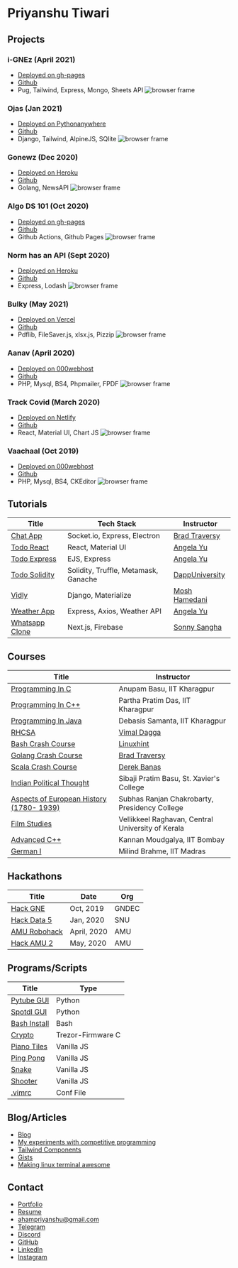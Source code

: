 # Priyanshu Tiwari

## Projects

### i-GNEz (April 2021)

- [Deployed on gh-pages](https://i-gnez.github.io/) 
- [Github](https://github.com/i-GNEz/i-GNEz.github.io)
- Pug, Tailwind, Express, Mongo, Sheets API
![browser frame](https://github.com/ahampriyanshu/meta/raw/main/project/1.png?raw=true)


### Ojas (Jan 2021)

- [Deployed on Pythonanywhere](https://ahampriyanshu.pythonanywhere.com/) 
- [Github](https://github.com/ahampriyanshu/ojas-django)
- Django, Tailwind, AlpineJS, SQlite
![browser frame](https://github.com/ahampriyanshu/meta/raw/main/project/2.png?raw=true)


### Gonewz (Dec 2020)

- [Deployed on Heroku](https://gonewz.herokuapp.com/) 
- [Github](https://github.com/ahampriyanshu/gonewz)
- Golang, NewsAPI
![browser frame](https://github.com/ahampriyanshu/meta/raw/main/project/3.png?raw=true)


### Algo DS 101 (Oct 2020)

- [Deployed on gh-pages](https://dsa.ahampriyanshu.com/) 
- [Github](https://github.com/ahampriyanshu/algo-ds-101/)
- Github Actions, Github Pages
![browser frame](https://github.com/ahampriyanshu/meta/raw/main/project/4.png?raw=true)



### Norm has an API (Sept 2020)

- [Deployed on Heroku](https://normhasanapi.herokuapp.com/) 
- [Github](https://github.com/ahampriyanshu/norm-has-an-api)
- Express, Lodash
![browser frame](https://github.com/ahampriyanshu/meta/raw/main/project/5.png?raw=true)


### Bulky (May 2021)

- [Deployed on Vercel](https://bulky.vercel.com/) 
- [Github](https://github.com/ahampriyanshu/bulky)
- Pdflib, FileSaver.js, xlsx.js, Pizzip
![browser frame](https://github.com/ahampriyanshu/meta/raw/main/project/6.png?raw=true)


### Aanav (April 2020)

- [Deployed on 000webhost](https://ahampriyanshu.000webhostapp.com/aanav/index.php) 
- [Github](https://github.com/ahampriyanshu/aanav)
- PHP, Mysql, BS4, Phpmailer, FPDF
![browser frame](https://github.com/ahampriyanshu/meta/raw/main/project/7.png?raw=true)


### Track Covid (March 2020)

- [Deployed on Netlify](https://ahampriyanshu.com/track-covid/) 
- [Github](https://github.com/ahampriyanshu/track-covid)
- React, Material UI, Chart JS
![browser frame](https://github.com/ahampriyanshu/meta/raw/main/project/8.png?raw=true)


### Vaachaal (Oct 2019)

- [Deployed on 000webhost](https://ahampriyanshu.000webhostapp.com/vaachaal/index.php) 
- [Github](https://github.com/ahampriyanshu/vaachaal)
- PHP, Mysql, BS4, CKEditor
![browser frame](https://github.com/ahampriyanshu/meta/raw/main/project/9.png?raw=true)

## Tutorials

| Title | Tech Stack  | Instructor |
| --- | --- | --- |
| [Chat App](tutorials/chatapp-socket/) | Socket.io, Express, Electron | [Brad Traversy](https://www.traversymedia.com/) |
| [Todo React](tutorials/todo-react/) | React, Material UI | [Angela Yu](https://www.udemy.com/user/4b4368a3-b5c8-4529-aa65-2056ec31f37e/) |
| [Todo Express](tutorials/todo-express/) | EJS, Express | [Angela Yu](https://www.udemy.com/user/4b4368a3-b5c8-4529-aa65-2056ec31f37e/) |
| [Todo Solidity](tutorials/todo-sol/) | Solidity, Truffle, Metamask, Ganache | [DappUniversity](https://www.dappUniversity.com) |
| [Vidly](tutorials/vidly-django/) | Django, Materialize | [Mosh Hamedani](https://codewithmosh.com/courses) |
| [Weather App](tutorials/weatherapp-express/) |  Express, Axios, Weather API | [Angela Yu](https://www.udemy.com/user/4b4368a3-b5c8-4529-aa65-2056ec31f37e/) |
| [Whatsapp Clone](tutorials/weatherapp-express/) | Next.js, Firebase | [Sonny Sangha](https://www.youtube.com/channel/UCqeTj_QAnNlmt7FwzNwHZnA) |

## Courses

| Title | Instructor |
| --- | --- |
| [Programming In C](courses/c-swayam/) | Anupam Basu, IIT Kharagpur |
| [Programming In C++](courses/c++-swayam/) | Partha Pratim Das, IIT Kharagpur |
| [Programming In Java](courses/java-swayam/) | Debasis Samanta, IIT Kharagpur |
| [RHCSA](courses/golang/) | [Vimal Dagga](https://www.youtube.com/channel/UCtY-JhEZ3iPLtozWGgd2efQ) |
| [Bash Crash Course](courses/bash/) | [Linuxhint](https://www.youtube.com/channel/UCHErB0TULAlldbhPMfBJ1Xg) |
| [Golang Crash Course](courses/golang/) | [Brad Traversy](https://www.traversymedia.com/) |
| [Scala Crash Course](courses/scala/) | [Derek Banas](https://www.youtube.com/user/derekbanas) |
| [Indian Political Thought](courses/indian-political-thought/) | Sibaji Pratim Basu, St. Xavier's College |
| [Aspects of European History (1780- 1939)](courses/european-history/) | Subhas Ranjan Chakrobarty, Presidency College |
| [Film Studies](courses/film-studies/) | Vellikkeel Raghavan, Central University of Kerala |
| [Advanced C++](courses/adv-c++-swayam/) | Kannan Moudgalya, IIT Bombay |
| [German I](courses/german-swayam/) | Milind Brahme, IIT Madras |

## Hackathons

| Title | Date  | Org |
| --- | --- | --- |
| [Hack GNE](hackathons/##hackgne/) | Oct, 2019 | GNDEC |
| [Hack Data 5](hackathons/##hackddata/) | Jan, 2020 | SNU |
| [AMU Robohack](hackathons/##robohack/) | April, 2020 | AMU |
| [Hack AMU 2](hackathons/##hackamu/) | May, 2020 | AMU |

## Programs/Scripts

| Title |Type |
| --- | --- |
| [Pytube GUI](https://gist.github.com/ahampriyanshu/67269f5feee8dd30b030d60264ccc213) | Python |
| [Spotdl GUI](https://gist.github.com/ahampriyanshu/3beaac83e60f319adaf22e3095f284e1)  | Python |
| [Bash Install](https://gist.github.com/ahampriyanshu/e54fcf3511704272635b7ddc1e796228) | Bash |
| [Crypto](intern/crypto) | Trezor-Firmware C |
| [Piano Tiles](scripts/piano-tiles/) | Vanilla JS |
| [Ping Pong](scripts/ping-pong/) | Vanilla JS |
| [Snake](scripts/snake/) | Vanilla JS |
| [Shooter](scripts/shooter/) | Vanilla JS |
| [.vimrc](https://gist.github.com/ahampriyanshu/27044cee6455ecd566f340b99f7595c3) | Conf File |


## Blog/Articles

* [Blog](https://ahampriyanshu.com/blog)
* [My experiments with competitive programming](https://ahampriyanshu.com/cp)
* [Tailwind Components](https://tailwindcomponents.com/u/ahampriyanshu)
* [Gists](https://gist.github.com/ahampriyanshu)
* [Making linux terminal awesome](https://github.com/ahampriyanshu/making-linux-terminal-awesome/)

## Contact

* [Portfolio](https://ahampriyanshu.com/)
* [Resume](https://drive.google.com/file/d/1_GZ56-O3JNF6-jmU4Xu-StJYgNdz3Tsa/view?usp=sharing)
* [ahampriyanshu@gmail.com](mailto:ahampriyanshu@gmail.com?subject=hello)
* [Telegram](https://t.me/ahampriyanshu)
* [Discord](https://discordapp.com/users/746095596175097916)
* [GitHub](https://github.com/ahampriyanshu)
* [LinkedIn](https://www.linkedin.com/in/ahampriyanshu/)
* [Instagram](https://www.instagram.com/ahampriyanshu/)